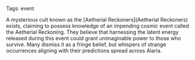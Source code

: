 Tags: event

A mysterious cult known as the [Aetherial Reckoners](Aetherial Reckoners) exists, claiming to possess knowledge of an impending cosmic event called the Aetherial Reckoning. They believe that harnessing the latent energy released during this event could grant unimaginable power to those who survive. Many dismiss it as a fringe belief, but whispers of strange occurrences aligning with their predictions spread across Alaria.